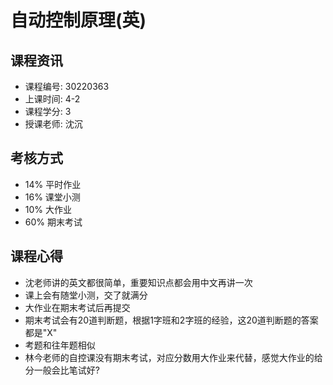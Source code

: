 # 自动控制原理(英)

## 课程资讯
- 课程编号: 30220363  
- 上课时间: 4-2
- 课程学分: 3
- 授课老师: 沈沉
  
## 考核方式
- 14% 平时作业
- 16% 课堂小测
- 10% 大作业
- 60% 期末考试

## 课程心得
- 沈老师讲的英文都很简单，重要知识点都会用中文再讲一次
- 课上会有随堂小测，交了就满分
- 大作业在期末考试后再提交
- 期末考试会有20道判断题，根据1字班和2字班的经验，这20道判断题的答案都是"X"
- 考题和往年题相似
- 林今老师的自控课没有期末考试，对应分数用大作业来代替，感觉大作业的给分一般会比笔试好?

